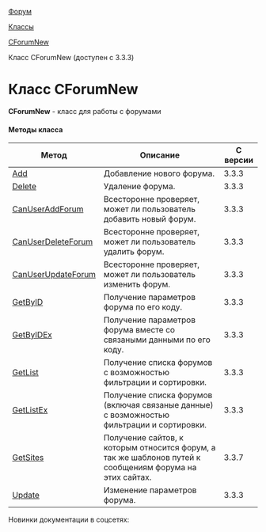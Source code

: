 [Форум](/api_help/forum/index.php)

[Классы](/api_help/forum/developer/index.php)

[CForumNew](/api_help/forum/developer/cforumnew/index.php)

Класс CForumNew (доступен с 3.3.3)

Класс CForumNew
===============

**CForumNew** - класс для работы с форумами

#### Методы класса

| Метод | Описание | С версии |
| --- | --- | --- |
| [Add](/api_help/forum/developer/cforumnew/add.php) | Добавление нового форума. | 3.3.3 |
| [Delete](/api_help/forum/developer/cforumnew/delete.php) | Удаление форума. | 3.3.3 |
| [CanUserAddForum](/api_help/forum/developer/cforumnew/canuseraddforum.php) | Всесторонне проверяет, может ли пользователь добавить новый форум. | 3.3.3 |
| [CanUserDeleteForum](/api_help/forum/developer/cforumnew/canuserdeleteforum.php) | Всесторонне проверяет, может ли пользователь удалить форум. | 3.3.3 |
| [CanUserUpdateForum](/api_help/forum/developer/cforumnew/canuserupdateforum.php) | Всесторонне проверяет, может ли пользователь изменить форум. | 3.3.3 |
| [GetByID](/api_help/forum/developer/cforumnew/getbyid.php) | Получение параметров форума по его коду. | 3.3.3 |
| [GetByIDEx](/api_help/forum/developer/cforumnew/getbyidex.php) | Получение параметров форума вместе со связаными данными по его коду. | 3.3.3 |
| [GetList](/api_help/forum/developer/cforumnew/getlist.php) | Получение списка форумов с возможностью фильтрации и сортировки. | 3.3.3 |
| [GetListEx](/api_help/forum/developer/cforumnew/getlistex.php) | Получение списка форумов (включая связаные данные) с возможностью фильтрации и сортировки. | 3.3.3 |
| [GetSites](/api_help/forum/developer/cforumnew/getsites.php) | Получение сайтов, к которым относится форум, а так же шаблонов путей к сообщениям форума на этих сайтах. | 3.3.7 |
| [Update](/api_help/forum/developer/cforumnew/update.php) | Изменение параметров форума. | 3.3.3 |

Новинки документации в соцсетях: